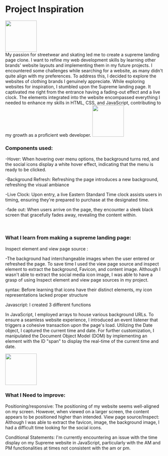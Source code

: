 <h1>Project Inspiration</h1>
<img src="https://github.com/2bumb/Supreme-Landing-Page-Clone/assets/133481864/ef8c1159-7603-4708-9c57-2ad58ad277ea)" width="100">
<br/>
My passion for streetwear and skating led me to create a supreme landing page clone. I want to refine my web development skills by learning other brands' website layouts and implementing them 
in my future projects. I encountered some challenges while searching for a website, as many didn't quite align with my preferences. To address this, I decided to explore the websites of clothing brands I 
genuinely appreciate. While exploring websites for inspiration, I stumbled upon the Supreme landing page. It captivated me right from the entrance having a fading-out effect and a live clock. 
The elements integrated into the website encompassed everything I needed to enhance my skills in HTML, CSS, and JavaScript, contributing to my growth as a proficient web developer.


<img src="(https://github.com/2bumb/Supreme-Landing-Page-Clone/assets/133481864/96ad176d-ec97-4c25-a9df-c5450210278f)" width="100px">
<br/>
<h3>Components used:</h3>

-Hover: When hovering over menu options, the background turns red, and the social icons display a white hover effect, indicating that the menu is ready to be clicked.

-Background Refresh: Refreshing the page introduces a new background, refreshing the visual ambiance

-Live Clock: Upon entry, a live Eastern Standard Time clock assists users in timing, ensuring they're prepared to purchase at the designated time.

-fade out: When users arrive on the page, they encounter a sleek black screen that gracefully fades away, revealing the content within.



<br/>

<h3>What I learn from making a supreme landing page:</h3>
Inspect element and view page source : 

-The background had interchangeable images when the user entered or refreshed the page. To save time I used the view page source and inspect element to extract the background, Favicon, and content image. Although I wasn't able to extract the social media icon image, I was able to have a grasp of using Inspect element and view page sources in my project. 

syntax: Before learning that icons have their distinct elements, my icon representations lacked proper structure

Javascript: I created 3 different functions

In JavaScript, I employed arrays to house various background URLs. To ensure a seamless website experience, I introduced an event listener that triggers a cohesive transaction upon the page's load. Utilizing the Date object, I captured the current time and date. For further customization, I manipulated the Document Object Model (DOM) by implementing an element with the ID "span" to display the real-time of the current time and date.


<img src="https://github.com/2bumb/Supreme-Landing-Page-Clone/assets/133481864/e95c8eb5-a842-4926-9f91-4cdbac1c1518" width="100px">


<h3>What I Need to improve:</h3>

Positioning/responsive: The positioning of my website seems well-aligned on my screen. However, when viewed on a larger screen, the content appears to be positioned higher than intended.
View page source/Inspect: Although I was able to extract the favicon, image, the background image, I had a difficult time looking for the social icons.

Conditional Statements: I'm currently encountering an issue with the time display on my Supreme website in JavaScript, particularly with the AM and PM functionalities at times not consistent with the 
am or pm.








